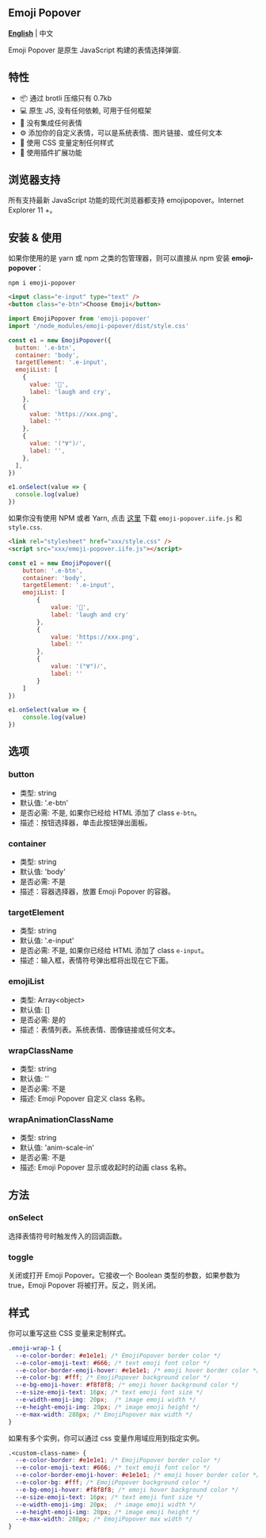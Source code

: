 ## Emoji Popover

**[English](./README.md)** | 中文

Emoji Popover 是原生 JavaScript 构建的表情选择弹窗.

## 特性

- 📦 通过 brotli 压缩只有 0.7kb
- 💻 原生 JS, 没有任何依赖, 可用于任何框架
- 🙅‍ 没有集成任何表情
- ⚙️ 添加你的自定义表情，可以是系统表情、图片链接、或任何文本
- 🎨 使用 CSS 变量定制任何样式
- 🧩 使用插件扩展功能

## 浏览器支持

所有支持最新 JavaScript 功能的现代浏览器都支持 emojipopover。Internet Explorer 11 +。

## 安装 & 使用

如果你使用的是 yarn 或 npm 之类的包管理器，则可以直接从 npm 安装 **emoji-popover**：

```
npm i emoji-popover
```

```HTML
<input class="e-input" type="text" />
<button class="e-btn">Choose Emoji</button>
```

```JavaScript
import EmojiPopover from 'emoji-popover'
import '/node_modules/emoji-popover/dist/style.css'

const e1 = new EmojiPopover({
  button: '.e-btn',
  container: 'body',
  targetElement: '.e-input',
  emojiList: [
    {
      value: '🤣',
      label: 'laugh and cry',
    },
    {
      value: 'https://xxx.png',
      label: ''
    },
    {
      value: '(°∀°)ﾉ',
      label: '',
    },
  ],
})

e1.onSelect(value => {
  console.log(value)
})
```

如果你没有使用 NPM 或者 Yarn, 点击 [这里](https://github.com/guangzan/emoji-popover/tree/master/dist) 下载 `emoji-popover.iife.js` 和 `style.css`.

```HTML
<link rel="stylesheet" href="xxx/style.css" />
<script src="xxx/emoji-popover.iife.js"></script>
```

```JavaScript
const e1 = new EmojiPopover({
    button: '.e-btn',
    container: 'body',
    targetElement: '.e-input',
    emojiList: [
        {
            value: '🤣',
            label: 'laugh and cry'
        },
        {
            value: 'https://xxx.png',
            label: ''
        },
        {
            value: '(°∀°)ﾉ',
            label: ''
        }
    ]
})

e1.onSelect(value => {
    console.log(value)
})
```

## 选项

### button

- 类型: string
- 默认值: '.e-btn'
- 是否必需: 不是, 如果你已经给 HTML 添加了 class `e-btn`。
- 描述：按钮选择器，单击此按钮弹出面板。

### container

- 类型: string
- 默认值: 'body'
- 是否必需: 不是
- 描述：容器选择器，放置 Emoji Popover 的容器。

### targetElement

- 类型: string
- 默认值: '.e-input'
- 是否必需: 不是, 如果你已经给 HTML 添加了 class `e-input`。
- 描述：输入框，表情符号弹出框将出现在它下面。

### emojiList

- 类型: Array\<object>
- 默认值: []
- 是否必需: 是的
- 描述：表情列表。系统表情、图像链接或任何文本。

### wrapClassName

- 类型: string
- 默认值: ''
- 是否必需: 不是
- 描述: Emoji Popover 自定义 class 名称。

### wrapAnimationClassName

- 类型: string
- 默认值: 'anim-scale-in'
- 是否必需: 不是
- 描述: Emoji Popover 显示或收起时的动画 class 名称。

## 方法

### onSelect

选择表情符号时触发传入的回调函数。

### toggle

关闭或打开 Emoji Popover。它接收一个 Boolean 类型的参数，如果参数为 true，Emoji Popover 将被打开。反之，则关闭。

## 样式

你可以重写这些 CSS 变量来定制样式。

```CSS
.emoji-wrap-1 {
  --e-color-border: #e1e1e1; /* EmojiPopover border color */
  --e-color-emoji-text: #666; /* text emoji font color */
  --e-color-border-emoji-hover: #e1e1e1; /* emoji hover border color */
  --e-color-bg: #fff; /* EmojiPopover background color */
  --e-bg-emoji-hover: #f8f8f8; /* emoji hover background color */
  --e-size-emoji-text: 16px; /* text emoji font size */
  --e-width-emoji-img: 20px;  /* image emoji width */
  --e-height-emoji-img: 20px; /* image emoji height */
  --e-max-width: 288px; /* EmojiPopover max width */
}
```

如果有多个实例，你可以通过 css 变量作用域应用到指定实例。

```CSS
.<custom-class-name> {
  --e-color-border: #e1e1e1; /* EmojiPopover border color */
  --e-color-emoji-text: #666; /* text emoji font color */
  --e-color-border-emoji-hover: #e1e1e1; /* emoji hover border color */
  --e-color-bg: #fff; /* EmojiPopover background color */
  --e-bg-emoji-hover: #f8f8f8; /* emoji hover background color */
  --e-size-emoji-text: 16px; /* text emoji font size */
  --e-width-emoji-img: 20px;  /* image emoji width */
  --e-height-emoji-img: 20px; /* image emoji height */
  --e-max-width: 288px; /* EmojiPopover max width */
}
```

